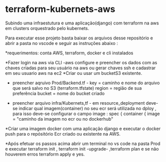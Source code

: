 # terraform-kubernets-aws
Subindo uma infraestutura e uma aplicação(django) com terraform na aws em clusters orquestrado pelo kubernets. 


Para executar esse projeto basta baixar os arquivos desse repositório e abrir a pasta no vscode e seguir as instruções abaixo :

*requerimentos: conta AWS, terraform, docker e cli instalados

*Fazer login na aws via CLI -aws configure e preencher os dados com as chaves criadas para seu usuário na aws ou gerar chaves ssh e cadastrar em seu usuario aws na ec2
*Criar ou usar um bucketS3 existente.

* preencher aqruivo Prod/Backend.tf - key = caminho e nome do arquivo que será salvo no S3 (terraform.tfstate)
                          region = região de sua preferência
                          bucket = nome do bucket criado
                          
* preencher arquivo infra/Kubernets,tf - em resource_deployment deve-se indicar qual imagem(container) no seu ecr será utilizada no dploy , para isso deve-se configurar o campo image :
  spec {
        container {
          image = "caminho da imagem no ecr ou no dockerhub"
          
*Criar uma imagem docker com uma aplicação django e executar o docker push para o repósitório Ecr criado ou existente na AWS.

*Após efetuar os passos acima abrir um terminal no vs code na pasta Prod e executar terraform init , terraform init -upgrade- ,terraform plan e se não houverem erros terraform apply e yes. 


          
 

